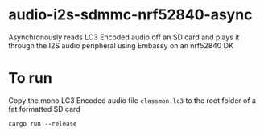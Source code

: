 # audio-i2s-sdmmc-nrf52840-async
Asynchronously reads LC3 Encoded audio off an SD card and plays it through the I2S audio peripheral using Embassy on an nrf52840 DK

# To run

Copy the mono LC3 Encoded audio file `classmon.lc3` to the root folder of a fat formatted SD card

`cargo run --release`
